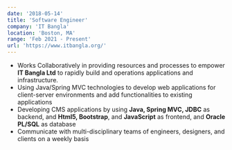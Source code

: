 ```yaml
---
date: '2018-05-14'
title: 'Software Engineer'
company: 'IT Bangla'
location: 'Boston, MA'
range: 'Feb 2021 - Present'
url: 'https://www.itbangla.org/'
---
```


- Works Collaboratively in providing resources and processes to empower **IT Bangla Ltd** to rapidly build and operations applications and infrastructure.
- Using Java/Spring MVC technologies to develop web applications for client-server environments and add functionalities to existing applications
- Developing CMS applications by using **Java, Spring MVC, JDBC** as backend, and **Html5, Bootstrap**, and **JavaScript** as frontend, and **Oracle PL/SQL** as database
- Communicate with multi-disciplinary teams of engineers, designers, and clients on a weekly basis



